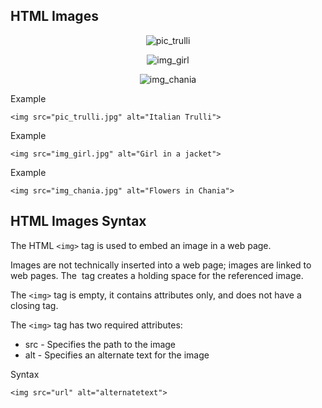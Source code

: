 HTML Images
---

<p align="center"

![pic_trulli](https://user-images.githubusercontent.com/47166768/191548727-657cd380-9afd-4bb9-94ff-be9465a4fee7.jpg)

 </p> 
  
<p align="center" 
 
![img_girl](https://user-images.githubusercontent.com/47166768/191548813-d3c8ebca-2868-4174-8f9a-84dbfe62a189.jpg)

</p>   
 
<p align="center"  
 
![img_chania](https://user-images.githubusercontent.com/47166768/191548863-e77b70e7-dc52-475e-a994-ea17beee2645.jpg)

</p>


Example
```
<img src="pic_trulli.jpg" alt="Italian Trulli">
```

Example
```
<img src="img_girl.jpg" alt="Girl in a jacket">
```

Example
```
<img src="img_chania.jpg" alt="Flowers in Chania">
```


HTML Images Syntax
---
The HTML `<img>` tag is used to embed an image in a web page.

Images are not technically inserted into a web page; images are linked to web pages. The <img> tag creates a holding space for the referenced image.

The `<img>` tag is empty, it contains attributes only, and does not have a closing tag.

The `<img>` tag has two required attributes:

- src - Specifies the path to the image
- alt - Specifies an alternate text for the image

Syntax
```
<img src="url" alt="alternatetext">
```




